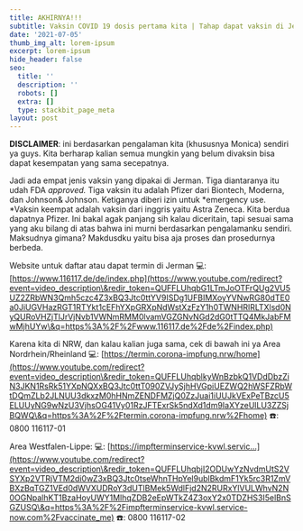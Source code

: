 ```yaml
---
title: AKHIRNYA!!!
subtitle: Vaksin COVID 19 dosis pertama kita | Tahap dapat vaksin di Jerman
date: '2021-07-05'
thumb_img_alt: lorem-ipsum
excerpt: lorem-ipsum
hide_header: false
seo:
  title: ''
  description: ''
  robots: []
  extra: []
  type: stackbit_page_meta
layout: post
---
```

**DISCLAIMER**: ini berdasarkan pengalaman kita (khususnya Monica) sendiri ya guys. Kita berharap kalian semua mungkin yang belum divaksin bisa dapat kesempatan yang sama secepatnya.


Jadi ada empat jenis vaksin yang dipakai di Jerman. Tiga diantaranya itu udah FDA *approved.* Tiga vaksin itu adalah Pfizer dari Biontech, Moderna, dan Johnson& Johnson. Ketiganya diberi izin untuk *emergency use. *Vaksin keempat adalah vaksin dari inggris yaitu Astra Zeneca. Kita berdua dapatnya Pfizer. Ini bakal agak panjang sih kalau diceritain, tapi sesuai sama yang aku bilang di atas bahwa ini murni berdasarkan pengalamanku sendiri. Maksudnya gimana? Makdusdku yaitu bisa aja proses dan prosedurnya berbeda. 



Website untuk daftar atau dapat termin di Jerman
💻: [https://www.116117.de/de/index.php](https://www.youtube.com/redirect?event=video_description\&redir_token=QUFFLUhqbG1LTmJoOTFrQUg2VU5UZ2ZRbWN3Qmh5czc4Z3xBQ3Jtc0ttYV9ISDg1UFBIMXoyYVNwRG80dTE0a0JiUGVHazRGT1RTYkt1cEFhYXpGRXpNdWstXzFzY1h0TWNHRlRLTXlsd0NyQURoVHZjTlJrVjNvb1VWNmRMM0lvamVGZGNvNGd2dG0tTTQ4MkJabFMwMjhUYw\&q=https%3A%2F%2Fwww.116117.de%2Fde%2Findex.php)


Karena kita di NRW, dan kalau kalian juga sama, cek di bawah ini ya
Area Nordrhein/Rheinland
💻: [https://termin.corona-impfung.nrw/home](https://www.youtube.com/redirect?event=video_description\&redir_token=QUFFLUhqblkyWnBzbkQ1VDdDbzZiN3JKN1RsRk51YXpNQXxBQ3Jtc0ttT090ZVJySjhHVGpiUEZWQ2hWSFZRbWtDQmZLb2JLNUU3dkxzM0hHNmZENDFMZjQ0ZzJuai1iUUJkVExPeTBzcU5ELUUyNG9wNzU3VjhsOG41Vy01RzJFTExrSk5ndXd1dm9IaXYzeUlLU3ZZSjBQWQ\&q=https%3A%2F%2Ftermin.corona-impfung.nrw%2Fhome)
☎️: 0800 116117-01 

Area Westfalen-Lippe:
💻: [https://impfterminservice-kvwl.servic...](https://www.youtube.com/redirect?event=video_description\&redir_token=QUFFLUhqbjI2ODUwYzNvdmUtS2VSYXp2VTRjVTM2di0wZ3xBQ3Jtc0tseWhnTHpYel9ublBkdmF1Yk5rc3R1ZmVBXzBqTGZ1VEd0dWVXUDRoY3dUTlBMek5WdlFjd2N2RURxYlVULWhvN2N0OGNpalhKT1BzaHoyUWY1MlhqZDB2eEpWTkZ4Z3oxY2x0TDZHS3I5elBnSGZUSQ\&q=https%3A%2F%2Fimpfterminservice-kvwl.service-now.com%2Fvaccinate_me)
☎️: 0800 116117-02


